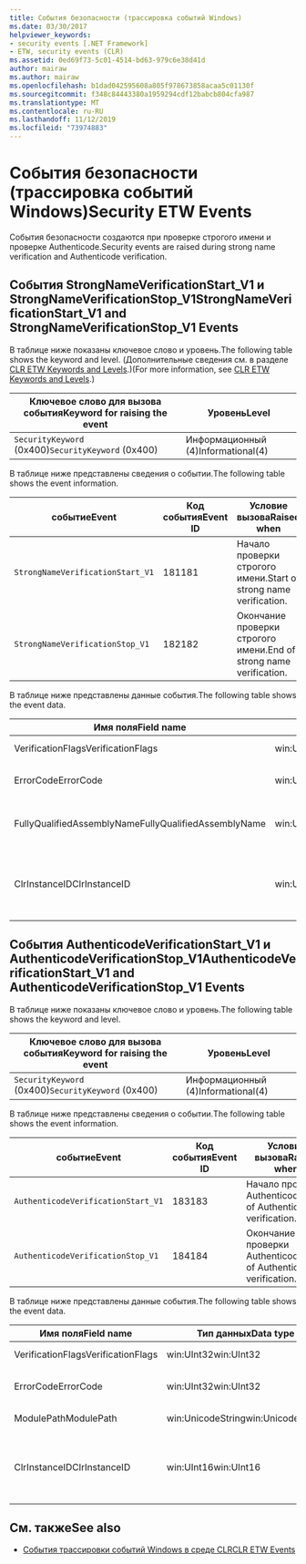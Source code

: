```yaml
---
title: События безопасности (трассировка событий Windows)
ms.date: 03/30/2017
helpviewer_keywords:
- security events [.NET Framework]
- ETW, security events (CLR)
ms.assetid: 0ed69f73-5c01-4514-bd63-979c6e38d41d
author: mairaw
ms.author: mairaw
ms.openlocfilehash: b1dad042595608a805f978673858acaa5c01130f
ms.sourcegitcommit: f348c84443380a1959294cdf12babcb804cfa987
ms.translationtype: MT
ms.contentlocale: ru-RU
ms.lasthandoff: 11/12/2019
ms.locfileid: "73974883"
---
```

# <a name="security-etw-events"></a><span data-ttu-id="03c0f-102">События безопасности (трассировка событий Windows)</span><span class="sxs-lookup"><span data-stu-id="03c0f-102">Security ETW Events</span></span>

<span data-ttu-id="03c0f-103">События безопасности создаются при проверке строгого имени и проверке Authenticode.</span><span class="sxs-lookup"><span data-stu-id="03c0f-103">Security events are raised during strong name verification and Authenticode verification.</span></span>  

## <a name="strongnameverificationstart_v1-and-strongnameverificationstop_v1-events"></a><span data-ttu-id="03c0f-104">События StrongNameVerificationStart_V1 и StrongNameVerificationStop_V1</span><span class="sxs-lookup"><span data-stu-id="03c0f-104">StrongNameVerificationStart_V1 and StrongNameVerificationStop_V1 Events</span></span>  
 <span data-ttu-id="03c0f-105">В таблице ниже показаны ключевое слово и уровень.</span><span class="sxs-lookup"><span data-stu-id="03c0f-105">The following table shows the keyword and level.</span></span> <span data-ttu-id="03c0f-106">(Дополнительные сведения см. в разделе [CLR ETW Keywords and Levels](clr-etw-keywords-and-levels.md).)</span><span class="sxs-lookup"><span data-stu-id="03c0f-106">(For more information, see [CLR ETW Keywords and Levels](clr-etw-keywords-and-levels.md).)</span></span>  
  
|<span data-ttu-id="03c0f-107">Ключевое слово для вызова события</span><span class="sxs-lookup"><span data-stu-id="03c0f-107">Keyword for raising the event</span></span>|<span data-ttu-id="03c0f-108">Уровень</span><span class="sxs-lookup"><span data-stu-id="03c0f-108">Level</span></span>|  
|-----------------------------------|-----------|  
|<span data-ttu-id="03c0f-109">`SecurityKeyword` (0x400)</span><span class="sxs-lookup"><span data-stu-id="03c0f-109">`SecurityKeyword` (0x400)</span></span>|<span data-ttu-id="03c0f-110">Информационный (4)</span><span class="sxs-lookup"><span data-stu-id="03c0f-110">Informational(4)</span></span>|  
  
 <span data-ttu-id="03c0f-111">В таблице ниже представлены сведения о событии.</span><span class="sxs-lookup"><span data-stu-id="03c0f-111">The following table shows the event information.</span></span>  
  
|<span data-ttu-id="03c0f-112">событие</span><span class="sxs-lookup"><span data-stu-id="03c0f-112">Event</span></span>|<span data-ttu-id="03c0f-113">Код события</span><span class="sxs-lookup"><span data-stu-id="03c0f-113">Event ID</span></span>|<span data-ttu-id="03c0f-114">Условие вызова</span><span class="sxs-lookup"><span data-stu-id="03c0f-114">Raised when</span></span>|  
|-----------|--------------|-----------------|  
|`StrongNameVerificationStart_V1`|<span data-ttu-id="03c0f-115">181</span><span class="sxs-lookup"><span data-stu-id="03c0f-115">181</span></span>|<span data-ttu-id="03c0f-116">Начало проверки строгого имени.</span><span class="sxs-lookup"><span data-stu-id="03c0f-116">Start of strong name verification.</span></span>|  
|`StrongNameVerificationStop_V1`|<span data-ttu-id="03c0f-117">182</span><span class="sxs-lookup"><span data-stu-id="03c0f-117">182</span></span>|<span data-ttu-id="03c0f-118">Окончание проверки строгого имени.</span><span class="sxs-lookup"><span data-stu-id="03c0f-118">End of strong name verification.</span></span>|  
  
 <span data-ttu-id="03c0f-119">В таблице ниже представлены данные события.</span><span class="sxs-lookup"><span data-stu-id="03c0f-119">The following table shows the event data.</span></span>  
  
|<span data-ttu-id="03c0f-120">Имя поля</span><span class="sxs-lookup"><span data-stu-id="03c0f-120">Field name</span></span>|<span data-ttu-id="03c0f-121">Тип данных</span><span class="sxs-lookup"><span data-stu-id="03c0f-121">Data type</span></span>|<span data-ttu-id="03c0f-122">Описание</span><span class="sxs-lookup"><span data-stu-id="03c0f-122">Description</span></span>|  
|----------------|---------------|-----------------|  
|<span data-ttu-id="03c0f-123">VerificationFlags</span><span class="sxs-lookup"><span data-stu-id="03c0f-123">VerificationFlags</span></span>|<span data-ttu-id="03c0f-124">win:UInt32</span><span class="sxs-lookup"><span data-stu-id="03c0f-124">win:UInt32</span></span>|<span data-ttu-id="03c0f-125">Флаги проверки.</span><span class="sxs-lookup"><span data-stu-id="03c0f-125">The verification flags.</span></span>|  
|<span data-ttu-id="03c0f-126">ErrorCode</span><span class="sxs-lookup"><span data-stu-id="03c0f-126">ErrorCode</span></span>|<span data-ttu-id="03c0f-127">win:UInt32</span><span class="sxs-lookup"><span data-stu-id="03c0f-127">win:UInt32</span></span>|<span data-ttu-id="03c0f-128">Код ошибки HResult.</span><span class="sxs-lookup"><span data-stu-id="03c0f-128">The HResult error code.</span></span>|  
|<span data-ttu-id="03c0f-129">FullyQualifiedAssemblyName</span><span class="sxs-lookup"><span data-stu-id="03c0f-129">FullyQualifiedAssemblyName</span></span>|<span data-ttu-id="03c0f-130">win:UnicodeString</span><span class="sxs-lookup"><span data-stu-id="03c0f-130">win:UnicodeString</span></span>|<span data-ttu-id="03c0f-131">Полное имя сборки.</span><span class="sxs-lookup"><span data-stu-id="03c0f-131">The fully qualified assembly name.</span></span>|  
|<span data-ttu-id="03c0f-132">ClrInstanceID</span><span class="sxs-lookup"><span data-stu-id="03c0f-132">ClrInstanceID</span></span>|<span data-ttu-id="03c0f-133">win:UInt16</span><span class="sxs-lookup"><span data-stu-id="03c0f-133">win:UInt16</span></span>|<span data-ttu-id="03c0f-134">Уникальный идентификатор экземпляра CLR или CoreCLR.</span><span class="sxs-lookup"><span data-stu-id="03c0f-134">Unique ID for the instance of CLR or CoreCLR.</span></span>|  

## <a name="authenticodeverificationstart_v1-and-authenticodeverificationstop_v1-events"></a><span data-ttu-id="03c0f-135">События AuthenticodeVerificationStart_V1 и AuthenticodeVerificationStop_V1</span><span class="sxs-lookup"><span data-stu-id="03c0f-135">AuthenticodeVerificationStart_V1 and AuthenticodeVerificationStop_V1 Events</span></span>  
 <span data-ttu-id="03c0f-136">В таблице ниже показаны ключевое слово и уровень.</span><span class="sxs-lookup"><span data-stu-id="03c0f-136">The following table shows the keyword and level.</span></span>  
  
|<span data-ttu-id="03c0f-137">Ключевое слово для вызова события</span><span class="sxs-lookup"><span data-stu-id="03c0f-137">Keyword for raising the event</span></span>|<span data-ttu-id="03c0f-138">Уровень</span><span class="sxs-lookup"><span data-stu-id="03c0f-138">Level</span></span>|  
|-----------------------------------|-----------|  
|<span data-ttu-id="03c0f-139">`SecurityKeyword` (0x400)</span><span class="sxs-lookup"><span data-stu-id="03c0f-139">`SecurityKeyword` (0x400)</span></span>|<span data-ttu-id="03c0f-140">Информационный (4)</span><span class="sxs-lookup"><span data-stu-id="03c0f-140">Informational(4)</span></span>|  
  
 <span data-ttu-id="03c0f-141">В таблице ниже представлены сведения о событии.</span><span class="sxs-lookup"><span data-stu-id="03c0f-141">The following table shows the event information.</span></span>  
  
|<span data-ttu-id="03c0f-142">событие</span><span class="sxs-lookup"><span data-stu-id="03c0f-142">Event</span></span>|<span data-ttu-id="03c0f-143">Код события</span><span class="sxs-lookup"><span data-stu-id="03c0f-143">Event ID</span></span>|<span data-ttu-id="03c0f-144">Условие вызова</span><span class="sxs-lookup"><span data-stu-id="03c0f-144">Raised when</span></span>|  
|-----------|--------------|-----------------|  
|`AuthenticodeVerificationStart_V1`|<span data-ttu-id="03c0f-145">183</span><span class="sxs-lookup"><span data-stu-id="03c0f-145">183</span></span>|<span data-ttu-id="03c0f-146">Начало проверки Authenticode.</span><span class="sxs-lookup"><span data-stu-id="03c0f-146">Start of Authenticode verification.</span></span>|  
|`AuthenticodeVerificationStop_V1`|<span data-ttu-id="03c0f-147">184</span><span class="sxs-lookup"><span data-stu-id="03c0f-147">184</span></span>|<span data-ttu-id="03c0f-148">Окончание проверки Authenticode.</span><span class="sxs-lookup"><span data-stu-id="03c0f-148">End of Authenticode verification.</span></span>|  
  
 <span data-ttu-id="03c0f-149">В таблице ниже представлены данные события.</span><span class="sxs-lookup"><span data-stu-id="03c0f-149">The following table shows the event data.</span></span>  
  
|<span data-ttu-id="03c0f-150">Имя поля</span><span class="sxs-lookup"><span data-stu-id="03c0f-150">Field name</span></span>|<span data-ttu-id="03c0f-151">Тип данных</span><span class="sxs-lookup"><span data-stu-id="03c0f-151">Data type</span></span>|<span data-ttu-id="03c0f-152">Описание</span><span class="sxs-lookup"><span data-stu-id="03c0f-152">Description</span></span>|  
|----------------|---------------|-----------------|  
|<span data-ttu-id="03c0f-153">VerificationFlags</span><span class="sxs-lookup"><span data-stu-id="03c0f-153">VerificationFlags</span></span>|<span data-ttu-id="03c0f-154">win:UInt32</span><span class="sxs-lookup"><span data-stu-id="03c0f-154">win:UInt32</span></span>|<span data-ttu-id="03c0f-155">Флаги проверки.</span><span class="sxs-lookup"><span data-stu-id="03c0f-155">The verification flags.</span></span>|  
|<span data-ttu-id="03c0f-156">ErrorCode</span><span class="sxs-lookup"><span data-stu-id="03c0f-156">ErrorCode</span></span>|<span data-ttu-id="03c0f-157">win:UInt32</span><span class="sxs-lookup"><span data-stu-id="03c0f-157">win:UInt32</span></span>|<span data-ttu-id="03c0f-158">Код ошибки HResult.</span><span class="sxs-lookup"><span data-stu-id="03c0f-158">The HResult error code.</span></span>|  
|<span data-ttu-id="03c0f-159">ModulePath</span><span class="sxs-lookup"><span data-stu-id="03c0f-159">ModulePath</span></span>|<span data-ttu-id="03c0f-160">win:UnicodeString</span><span class="sxs-lookup"><span data-stu-id="03c0f-160">win:UnicodeString</span></span>|<span data-ttu-id="03c0f-161">Путь к модулю.</span><span class="sxs-lookup"><span data-stu-id="03c0f-161">The module path.</span></span>|  
|<span data-ttu-id="03c0f-162">ClrInstanceID</span><span class="sxs-lookup"><span data-stu-id="03c0f-162">ClrInstanceID</span></span>|<span data-ttu-id="03c0f-163">win:UInt16</span><span class="sxs-lookup"><span data-stu-id="03c0f-163">win:UInt16</span></span>|<span data-ttu-id="03c0f-164">Уникальный идентификатор экземпляра CLR или CoreCLR.</span><span class="sxs-lookup"><span data-stu-id="03c0f-164">Unique ID for the instance of CLR or CoreCLR.</span></span>|  
  
## <a name="see-also"></a><span data-ttu-id="03c0f-165">См. также</span><span class="sxs-lookup"><span data-stu-id="03c0f-165">See also</span></span>

- [<span data-ttu-id="03c0f-166">События трассировки событий Windows в среде CLR</span><span class="sxs-lookup"><span data-stu-id="03c0f-166">CLR ETW Events</span></span>](clr-etw-events.md)
